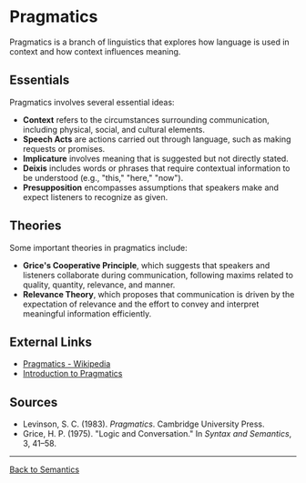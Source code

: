 # Pragmatics

Pragmatics is a branch of linguistics that explores how language is used in context and how context influences meaning.

## Essentials

Pragmatics involves several essential ideas:

- **Context** refers to the circumstances surrounding communication, including physical, social, and cultural elements.
- **Speech Acts** are actions carried out through language, such as making requests or promises.
- **Implicature** involves meaning that is suggested but not directly stated.
- **Deixis** includes words or phrases that require contextual information to be understood (e.g., "this," "here," "now").
- **Presupposition** encompasses assumptions that speakers make and expect listeners to recognize as given.

## Theories

Some important theories in pragmatics include:

- **Grice's Cooperative Principle**, which suggests that speakers and listeners collaborate during communication, following maxims related to quality, quantity, relevance, and manner.
- **Relevance Theory**, which proposes that communication is driven by the expectation of relevance and the effort to convey and interpret meaningful information efficiently.


## External Links

- [Pragmatics - Wikipedia](https://en.wikipedia.org/wiki/Pragmatics)
- [Introduction to Pragmatics](https://www.linguisticsociety.org/resource/pragmatics)

## Sources

- Levinson, S. C. (1983). *Pragmatics*. Cambridge University Press.
- Grice, H. P. (1975). "Logic and Conversation." In *Syntax and Semantics*, 3, 41–58.

---

[Back to Semantics](../README.md)
